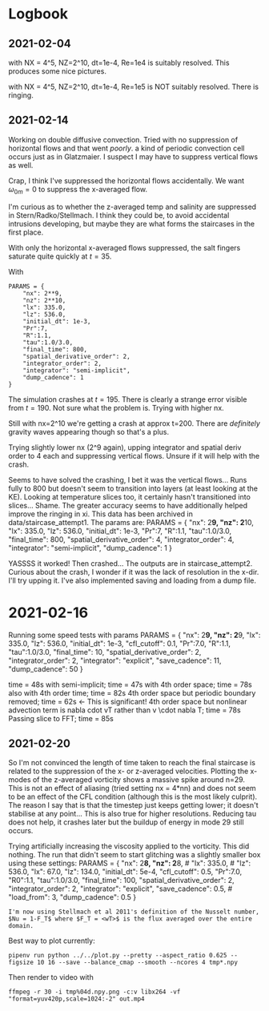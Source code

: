# Logbook

## 2021-02-04

with NX = 4^5, NZ=2^10, dt=1e-4, Re=1e4 is suitably resolved. This produces some nice pictures.

with NX = 4^5, NZ=2^10, dt=1e-4, Re=1e5 is NOT suitably resolved. There is ringing.

## 2021-02-14

Working  on double diffusive convection. Tried with no suppression of horizontal flows and that went *poorly*. a kind of periodic convection cell occurs just as in Glatzmaier. I suspect I may have to suppress vertical flows as well. 

Crap, I think I've suppressed the horizontal flows accidentally. We want $\omega_{0m} = 0$ to suppress the x-averaged flow.

I'm curious as to whether the z-averaged temp and salinity are suppressed in Stern/Radko/Stellmach. I think they could be, to avoid accidental intrusions developing, but maybe they are what forms the staircases in the first place.

With only the horizontal x-averaged flows suppressed, the salt fingers saturate quite quickly at $t=35$.

With 
```
PARAMS = {
    "nx": 2**9,
    "nz": 2**10,
    "lx": 335.0,
    "lz": 536.0,
    "initial_dt": 1e-3,
    "Pr":7,
    "R":1.1,
    "tau":1.0/3.0,
    "final_time": 800,
    "spatial_derivative_order": 2,
    "integrator_order": 2,
    "integrator": "semi-implicit",
    "dump_cadence": 1
}
```
The simulation crashes at $t=195$. There is clearly a strange error visible from $t=190$. Not sure what the problem is. Trying with higher nx.

Still with nx=2^10 we're getting a crash at approx t=200. There are *definitely* gravity waves appearing though so that's a plus.

Trying slightly lower nx (2^9 again), upping integrator and spatial deriv order to 4 each and suppressing vertical flows. Unsure if it will help with the crash.

Seems to have solved the crashing, I bet it was the vertical flows... Runs fully to 800 but doesn't seem to transition into layers (at least looking at the KE). Looking at temperature slices too, it certainly hasn't transitioned into slices... Shame. The greater accuracy seems to have additionally helped improve the ringing in xi. This data has been archived in data/staircase_attempt1. The params are:
PARAMS = {
        "nx": 2**9,
        "nz": 2**10,
        "lx": 335.0,
        "lz": 536.0,
        "initial_dt": 1e-3,
        "Pr":7,
        "R":1.1,
        "tau":1.0/3.0,
        "final_time": 800,
        "spatial_derivative_order": 4,
        "integrator_order": 4,
        "integrator": "semi-implicit",
        "dump_cadence": 1
    }

YASSSS it worked! Then crashed... The outputs are in staircase_attempt2. Curious about the crash, I wonder if it was the lack of resolution in the x-dir. I'll try upping it. I've also implemented saving and loading from a dump file.

# 2021-02-16

Running some speed tests with params
    PARAMS = {
        "nx": 2**9,
        "nz": 2**9,
        "lx": 335.0,
        "lz": 536.0,
        "initial_dt": 1e-3,
        "cfl_cutoff": 0.1,
        "Pr":7.0,
        "R":1.1,
        "tau":1.0/3.0,
        "final_time": 10,
        "spatial_derivative_order": 2,
        "integrator_order": 2,
        "integrator": "explicit",
        "save_cadence": 11,
        "dump_cadence": 50
    }

time = 48s
with semi-implicit; time = 47s
with 4th order space; time = 78s
also with 4th order time; time = 82s
4th order space but periodic boundary removed; time = 62s <- This is significant!
4th order space but nonlinear advection term is nabla cdot vT rather than v \cdot nabla T; time = 78s
Passing slice to FFT; time = 85s

## 2021-02-20

So I'm not convinced the length of time taken to reach the final staircase is related to the suppression of the x- or z-averaged velocities. Plotting the x-modes of the z-averaged vorticity shows a massive spike around n=29. This is not an effect of aliasing (tried setting nx = 4*nn) and does not seem to be an effect of the CFL condition (although this is the most likely culprit). The reason I say that is that the timestep just keeps getting lower; it doesn't stabilise at any point... This is also true for higher resolutions. Reducing tau does not help, it crashes later but the buildup of energy in mode 29 still occurs.

Trying artificially increasing the viscosity applied to the vorticity. This did nothing. The run that didn't seem to start glitching was a slightly smaller box using these settings:
    PARAMS = {
        "nx": 2**8,
        "nz": 2**8,
        # "lx": 335.0,
        # "lz": 536.0,
        "lx": 67.0,
        "lz": 134.0,
        "initial_dt": 5e-4,
        "cfl_cutoff": 0.5,
        "Pr":7.0,
        "R0":1.1,
        "tau":1.0/3.0,
        "final_time": 100,
        "spatial_derivative_order": 2,
        "integrator_order": 2,
        "integrator": "explicit",
        "save_cadence": 0.5,
        # "load_from": 3,
        "dump_cadence": 0.5
    }

    I'm now using Stellmach et al 2011's definition of the Nusselt number, $Nu = 1-F_T$ where $F_T = <wT>$ is the flux averaged over the entire domain.

Best way to plot currently:
```
pipenv run python ../../plot.py --pretty --aspect_ratio 0.625 --figsize 10 16 --save --balance_cmap --smooth --ncores 4 tmp*.npy
```

Then render to video with
```
ffmpeg -r 30 -i tmp%04d.npy.png -c:v libx264 -vf "format=yuv420p,scale=1024:-2" out.mp4
```
